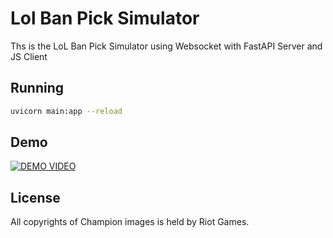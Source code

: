 # Lol Ban Pick Simulator

Ths is the LoL Ban Pick Simulator using Websocket with FastAPI Server and JS Client

## Running

```bash
uvicorn main:app --reload

```

## Demo

[![DEMO VIDEO](http://img.youtube.com/vi/4h_LeCV3qO0/0.jpg)](https://youtu.be/4h_LeCV3qO0)

## License

All copyrights of Champion images is held by Riot Games.

